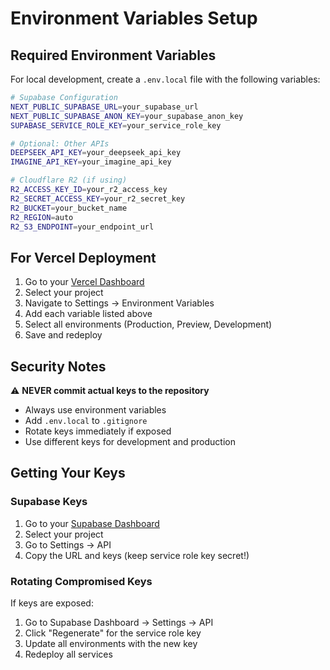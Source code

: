# Environment Variables Setup

## Required Environment Variables

For local development, create a `.env.local` file with the following variables:

```bash
# Supabase Configuration
NEXT_PUBLIC_SUPABASE_URL=your_supabase_url
NEXT_PUBLIC_SUPABASE_ANON_KEY=your_supabase_anon_key
SUPABASE_SERVICE_ROLE_KEY=your_service_role_key

# Optional: Other APIs
DEEPSEEK_API_KEY=your_deepseek_api_key
IMAGINE_API_KEY=your_imagine_api_key

# Cloudflare R2 (if using)
R2_ACCESS_KEY_ID=your_r2_access_key
R2_SECRET_ACCESS_KEY=your_r2_secret_key
R2_BUCKET=your_bucket_name
R2_REGION=auto
R2_S3_ENDPOINT=your_endpoint_url
```

## For Vercel Deployment

1. Go to your [Vercel Dashboard](https://vercel.com/dashboard)
2. Select your project
3. Navigate to Settings → Environment Variables
4. Add each variable listed above
5. Select all environments (Production, Preview, Development)
6. Save and redeploy

## Security Notes

⚠️ **NEVER commit actual keys to the repository**
- Always use environment variables
- Add `.env.local` to `.gitignore`
- Rotate keys immediately if exposed
- Use different keys for development and production

## Getting Your Keys

### Supabase Keys
1. Go to your [Supabase Dashboard](https://supabase.com/dashboard)
2. Select your project
3. Go to Settings → API
4. Copy the URL and keys (keep service role key secret!)

### Rotating Compromised Keys
If keys are exposed:
1. Go to Supabase Dashboard → Settings → API
2. Click "Regenerate" for the service role key
3. Update all environments with the new key
4. Redeploy all services